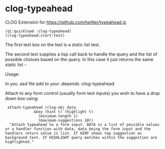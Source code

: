 # clog-typeahead
CLOG Extension for https://github.com/twitter/typeahead.js

```
(ql:quickload :clog-typeahead)
(clog-typeahead:start-test)
```

The first text box on the test is a static list test.

The second text supplies a lisp call back to handle
the query and the list of possible choices based on
the query. In this case it just returns the same static
list -

Usage:

In you .asd file add to your :depends :clog-typeahead

Attach to any form control (usually form text inputs)
you wish to have a drop down box using:

```
 attach-typeahead (clog-obj data
			 &key (hint t) (highlight t)
			   (minimum-length 1)
			   (maximum-suggestions 10))
  "Attach typeahead to a form input. DATA is a list of possible values
or a handler function with data, data being the form input and the
handlers return value is list. If HINT shows top suggestion as
background text. If HIGHLIGHT query matches within the suggestion are
highlighted."
```
